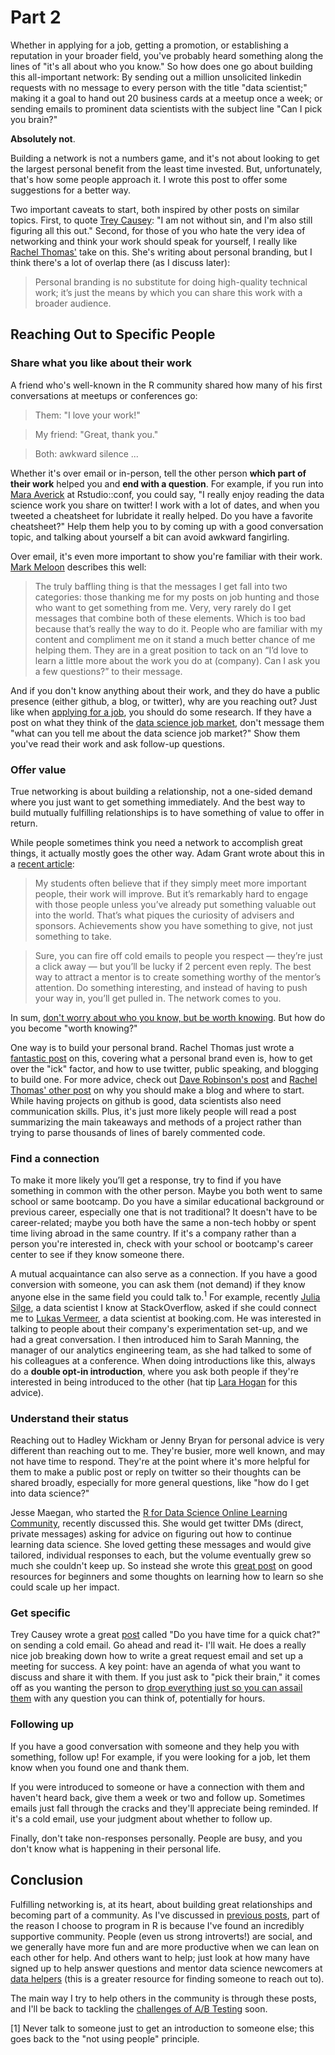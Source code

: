 
# Part 2

Whether in applying for a job, getting a promotion, or establishing a reputation in your broader field, you've probably heard something along the lines of "it's all about who you know." So how does one go about building this all-important network: By sending out a million unsolicited linkedin requests with no message to every person with the title "data scientist;" making it a goal to hand out 20 business cards at a meetup once a week; or sending emails to prominent data scientists with the subject line "Can I pick you brain?"

**Absolutely not**.

Building a network is not a numbers game, and it's not about looking to get the largest personal benefit from the least time invested. But, unfortunately, that's how some people approach it. I wrote this post to offer some suggestions for a better way.

Two important caveats to start, both inspired by other posts on similar topics. First, to quote [Trey Causey](https://medium.com/@treycausey/do-you-have-time-for-a-quick-chat-c3f7e46de89d): "I am not without sin, and I'm also still figuring all this out." Second, for those of you who hate the very idea of networking and think your work should speak for yourself, I really like [Rachel Thomas'](http://www.fast.ai/2017/12/18/personal-brand/) take on this. She's writing about personal branding, but I think there's a lot of overlap there (as I discuss later): 

> Personal branding is no substitute for doing high-quality technical work; it’s just the means by which you can share this work with a broader audience.

## Reaching Out to Specific People

### Share what you like about their work

A friend who's well-known in the R community shared how many of his first conversations at meetups or conferences go: 

> Them: "I love your work!"

> My friend: "Great, thank you."

> Both: awkward silence ...

Whether it's over email or in-person, tell the other person **which part of their work** helped you and **end with a question**. For example, if you run into [Mara Averick](https://twitter.com/dataandme) at Rstudio::conf, you could say, "I really enjoy reading the data science work you share on twitter! I work with a lot of dates, and when you tweeted a cheatsheet for lubridate it really helped. Do you have a favorite cheatsheet?" Help them help you to by coming up with a good conversation topic, and talking about yourself a bit can avoid awkward fangirling.

Over email, it's even more important to show you're familiar with their work. [Mark Meloon](http://www.markmeloon.com/climbing-relationship-ladder-get-data-science-job/) describes this well:

> The truly baffling thing is that the messages I get fall into two categories: those thanking me for my posts on job hunting and those who want to get something from me. Very, very rarely do I get messages that combine both of these elements. Which is too bad because that’s really the way to do it. People who are familiar with my content and compliment me on it stand a much better chance of me helping them. They are in a great position to tack on an “I’d love to learn a little more about the work you do at (company). Can I ask you a few questions?” to their message.

And if you don't know anything about their work, and they do have a public presence (either github, a blog, or twitter), why are you reaching out? Just like when [applying for a job](https://twitter.com/KieranSnyder/status/948614223537426432), you should do some research. If they have a post on what they think of the [data science job market](http://treycausey.com/data_science_interviews.html), don't message them "what can you tell me about the data science job market?" Show them you've read their work and ask follow-up questions. 

### Offer value

True networking is about building a relationship, not a one-sided demand where you just want to get something immediately. And the best way to build mutually fulfilling relationships is to have something of value to offer in return. 

While people sometimes think you need a network to accomplish great things, it actually mostly goes the other way. Adam Grant wrote about this in a [recent article](https://www.nytimes.com/2017/08/24/opinion/sunday/networking-connections-business.html?_r=0):

> My students often believe that if they simply meet more important people, their work will improve. But it’s remarkably hard to engage with those people unless you’ve already put something valuable out into the world. That’s what piques the curiosity of advisers and sponsors. Achievements show you have something to give, not just something to take.

> Sure, you can fire off cold emails to people you respect — they’re just a click away — but you’ll be lucky if 2 percent even reply. The best way to attract a mentor is to create something worthy of the mentor’s attention. Do something interesting, and instead of having to push your way in, you’ll get pulled in. The network comes to you.

In sum, [don't worry about who you know, but be worth knowing](https://static1.squarespace.com/static/50d63bc4e4b0e383f5b2a05a/t/5655fa1de4b0f60cdb986ad5/1448475165543/Job+market+advice+for+PhDs+November2015-2.pdf). But how do you become "worth knowing?" 

One way is to build your personal brand. Rachel Thomas just wrote a [fantastic post](http://www.fast.ai/2017/12/18/personal-brand/) on this, covering what a personal brand even is, how to get over the "ick" factor, and how to use twitter, public speaking, and blogging to build one. For more advice, check out [Dave Robinson's post](http://varianceexplained.org/r/start-blog/) and [Rachel Thomas' other post](https://medium.com/@racheltho/why-you-yes-you-should-blog-7d2544ac1045) on why you should make a blog and where to start. While having projects on github is good, data scientists also need communication skills. Plus, it's just more likely people will read a post summarizing the main takeaways and methods of a project rather than trying to parse thousands of lines of barely commented code. 

### Find a connection

To make it more likely you’ll get a response, try to find if you have something in common with the other person. Maybe you both went to same school or same bootcamp. Do you have a similar educational background or previous career, especially one that is not traditional?  It doesn't have to be career-related; maybe you both have the same a non-tech hobby or spent time living abroad in the same country. If it's a company rather than a person you're interested in, check with your school or bootcamp's career center to see if they know someone there. 

A mutual acquaintance can also serve as a connection. If you have a good conversion with someone, you can ask them (not demand) if they know anyone else in the same field you could talk to.<sup>1</sup> For example, recently [Julia Silge](https://twitter.com/juliasilge), a data scientist I know at StackOverflow, asked if she could connect me to [Lukas Vermeer](https://lukasvermeer.github.io), a data scientist at booking.com. He was interested in talking to people about their company's experimentation set-up, and we had a great conversation. I then introduced him to Sarah Manning, the manager of our analytics engineering team, as she had talked to some of his colleagues at a conference. When doing introductions like this, always do a **double opt-in introduction**, where you ask both people if they're interested in being introduced to the other (hat tip [Lara Hogan](https://twitter.com/lara_hogan/status/893953892404297728) for this advice).

### Understand their status

Reaching out to Hadley Wickham or Jenny Bryan for personal advice is very different than reaching out to me. They're busier, more well known, and may not have time to respond. They're at the point where it's more helpful for them to make a public post or reply on twitter so their thoughts can be shared broadly, especially for more general questions, like "how do I get into data science?" 

Jesse Maegan, who started the [R for Data Science Online Learning Community](https://medium.com/@kierisi/r4ds-the-next-iteration-d51e0a1b0b82), recently discussed this. She would get twitter DMs (direct, private messages) asking for advice on figuring out how to continue learning data science. She loved getting these messages and would give tailored, individual responses to each, but the volume eventually grew so much she couldn't keep up. So instead she wrote this [great post](https://medium.com/@kierisi/data-science-and-r-how-do-i-start-7a87426e103e) on good resources for beginners and some thoughts on learning how to learn so she could scale up her impact.  

### Get specific

Trey Causey wrote a great [post](https://medium.com/@treycausey/do-you-have-time-for-a-quick-chat-c3f7e46de89d) called "Do you have time for a quick chat?" on sending a cold email. Go ahead and read it- I'll wait. He does a really nice job breaking down how to write a great request email and set up a meeting for success. A key point: have an agenda of what you want to discuss and share it with them. If you just ask to "pick their brain," it comes off as you wanting the person to [drop everything just so you can assail them](http://www.markmeloon.com/climbing-relationship-ladder-get-data-science-job/) with any question you can think of, potentially for hours. 

### Following up

If you have a good conversation with someone and they help you with something, follow up! For example, if you were looking for a job, let them know when you found one and thank them. 

If you were introduced to someone or have a connection with them and haven't heard back, give them a week or two and follow up. Sometimes emails just fall through the cracks and they'll appreciate being reminded. If it's a cold email, use your judgment about whether to follow up. 

Finally, don't take non-responses personally. People are busy, and you don't know what is happening in their personal life. 

## Conclusion

Fulfilling networking is, at its heart, about building great relationships and becoming part of a community. As I've discussed in [previous posts](https://robinsones.github.io/Making-R-Code-Faster-A-Case-Study/), part of the reason I choose to program in R is because I've found an incredibly supportive community. People (even us strong introverts!) are social, and we generally have more fun and are more productive when we can lean on each other for help. And others want to help; just look at how many have signed up to help answer questions and mentor data science newcomers at [data helpers](https://www.datahelpers.org/) (this is a greater resource for finding someone to reach out to).  

The main way I try to help others in the community is through these posts, and I'll be back to tackling the [challenges of A/B Testing](https://www.youtube.com/watch?v=SF-ryGgLOgQ) soon. 

[1] Never talk to someone just to get an introduction to someone else; this goes back to the "not using people" principle. 
